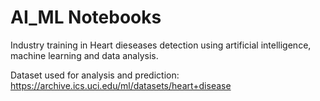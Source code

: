 # AI_ML Notebooks
Industry training in Heart dieseases detection using artificial intelligence, machine learning and data analysis.



Dataset used for analysis and prediction: https://archive.ics.uci.edu/ml/datasets/heart+disease
